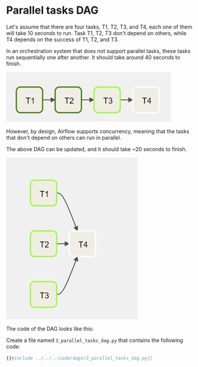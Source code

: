 # Parallel tasks DAG

Let's assume that there are four tasks, T1, T2, T3, and T4, each one of them will take 10 seconds to run. Task T1, T2, T3 don't depend on others, while T4 depends on the success of T1, T2, and T3.

In an orchestration system that does not support parallel tasks, these tasks run sequentially one after another. It should take around 40 seconds to finish.

![Sequential tasks](airflow-dag-sequential-tasks.png)

However, by design, Airflow supports concurrency, meaning that the tasks that don't depend on others can run in parallel.

The above DAG can be updated, and it should take ~20 seconds to finish.

![Parallel tasks](airflow-dag-parallel-tasks.png)

The code of the DAG looks like this:

Create a file named `3_parallel_tasks_dag.py` that contains the following code:

```python
{{#include ../../../code/dags/3_parallel_tasks_dag.py}}
```
